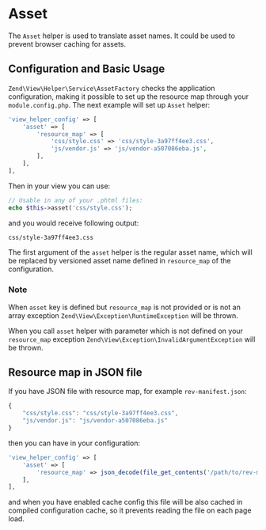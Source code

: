 # Asset

The `Asset` helper is used to translate asset names.
It could be used to prevent browser caching for assets.

## Configuration and Basic Usage

`Zend\View\Helper\Service\AssetFactory` checks the application
configuration, making it possible to set up the resource map through
your `module.config.php`. The next example will set up `Asset` helper:

```php
'view_helper_config' => [
    'asset' => [
        'resource_map' => [
            'css/style.css' => 'css/style-3a97ff4ee3.css',
            'js/vendor.js' => 'js/vendor-a507086eba.js',
        ],
    ],
],
```

Then in your view you can use:

```php
// Usable in any of your .phtml files:
echo $this->asset('css/style.css');
```

and you would receive following output:

```html
css/style-3a97ff4ee3.css
```

The first argument of the `asset` helper is the regular asset name,
which will be replaced by versioned asset name defined in `resource_map`
of the configuration.

### Note

When `asset` key is defined but `resource_map` is not provided or is not
an array exception `Zend\View\Exception\RuntimeException` will be
thrown.

When you call `asset` helper with parameter which is not defined on your
`resource_map` exception `Zend\View\Exception\InvalidArgumentException`
will be thrown.

## Resource map in JSON file

If you have JSON file with resource map, for example
`rev-manifest.json`:

```javascript
{
    "css/style.css": "css/style-3a97ff4ee3.css",
    "js/vendor.js": "js/vendor-a507086eba.js"
}
```

then you can have in your configuration:

```php
'view_helper_config' => [
    'asset' => [
        'resource_map' => json_decode(file_get_contents('/path/to/rev-manifest.json'), true),
    ],
],
```

and when you have enabled cache config this file will be also cached in
compiled configuration cache, so it prevents reading the file on each
page load.
